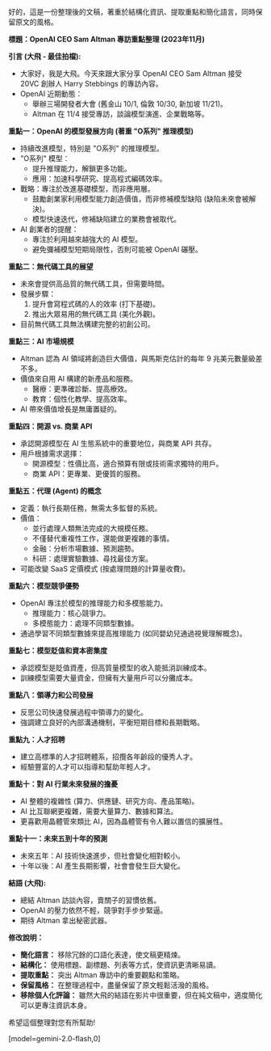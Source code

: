 好的，這是一份整理後的文稿，著重於結構化資訊、提取重點和簡化語言，同時保留原文的風格。

**標題：OpenAI CEO Sam Altman 專訪重點整理 (2023年11月)**

**引言 (大飛 - 最佳拍檔):**

*   大家好，我是大飛。今天來跟大家分享 OpenAI CEO Sam Altman 接受 20VC 創辦人 Harry Stebbings 的專訪內容。
*   OpenAI 近期動態：
    *   舉辦三場開發者大會 (舊金山 10/1, 倫敦 10/30, 新加坡 11/21)。
    *   Altman 在 11/4 接受專訪，談論模型演進、企業戰略等。

**重點一：OpenAI 的模型發展方向 (著重 "O系列" 推理模型)**

*   持續改進模型，特別是 "O系列" 的推理模型。
*   "O系列" 模型：
    *   提升推理能力，解鎖更多功能。
    *   應用：加速科學研究、提高程式編碼效率。
*   戰略：專注於改進基礎模型，而非應用層。
    *   鼓勵創業家利用模型能力創造價值，而非修補模型缺陷 (缺陷未來會被解決)。
    *   模型快速迭代，修補缺陷建立的業務會被取代。
*   AI 創業者的提醒：
    *   專注於利用越來越強大的 AI 模型。
    *   避免彌補模型短期局限性，否則可能被 OpenAI 碾壓。

**重點二：無代碼工具的展望**

*   未來會提供高品質的無代碼工具，但需要時間。
*   發展步驟：
    1.  提升會寫程式碼的人的效率 (打下基礎)。
    2.  推出大眾易用的無代碼工具 (美化外觀)。
*   目前無代碼工具無法構建完整的初創公司。

**重點三：AI 市場規模**

*   Altman 認為 AI 領域將創造巨大價值，與馬斯克估計的每年 9 兆美元數量級差不多。
*   價值來自用 AI 構建的新產品和服務。
    *   醫療：更準確診斷、提高療效。
    *   教育：個性化教學、提高效率。
*   AI 帶來價值增長是無庸置疑的。

**重點四：開源 vs. 商業 API**

*   承認開源模型在 AI 生態系統中的重要地位，與商業 API 共存。
*   用戶根據需求選擇：
    *   開源模型：性價比高，適合預算有限或技術需求獨特的用戶。
    *   商業 API：更專業、更優質的服務。

**重點五：代理 (Agent) 的概念**

*   定義：執行長期任務，無需太多監督的系統。
*   價值：
    *   並行處理人類無法完成的大規模任務。
    *   不僅替代重複性工作，還能做更複雜的事情。
    *   金融：分析市場數據、預測趨勢。
    *   科研：處理實驗數據、尋找最佳方案。
*   可能改變 SaaS 定價模式 (按處理問題的計算量收費)。

**重點六：模型競爭優勢**

*   OpenAI 專注於模型的推理能力和多模態能力。
    *   推理能力：核心競爭力。
    *   多模態能力：處理不同類型數據。
*   通過學習不同類型數據來提高推理能力 (如同嬰幼兒通過視覺理解概念)。

**重點七：模型貶值和資本密集度**

*   承認模型是貶值資產，但高質量模型的收入能抵消訓練成本。
*   訓練模型需要大量資金，但擁有大量用戶可以分攤成本。

**重點八：領導力和公司發展**

*   反思公司快速發展過程中領導力的變化。
*   強調建立良好的內部溝通機制，平衡短期目標和長期戰略。

**重點九：人才招聘**

*   建立高標準的人才招聘體系，招攬各年齡段的優秀人才。
*   經驗豐富的人才可以指導和幫助年輕人才。

**重點十：對 AI 行業未來發展的擔憂**

*   AI 整體的複雜性 (算力、供應鏈、研究方向、產品策略)。
*   AI 比互聯網更複雜，需要大量算力、數據和算法。
*   更喜歡用晶體管來類比 AI，因為晶體管有令人難以置信的擴展性。

**重點十一：未來五到十年的預測**

*   未來五年：AI 技術快速進步，但社會變化相對較小。
*   十年以後：AI 產生長期影響，社會會發生巨大變化。

**結語 (大飛):**

*   總結 Altman 訪談內容，賣關子的習慣依舊。
*   OpenAI 的壓力依然不輕，競爭對手步步緊逼。
*   期待 Altman 拿出秘密武器。

**修改說明：**

*   **簡化語言：** 移除冗餘的口語化表達，使文稿更精煉。
*   **結構化：** 使用標題、副標題、列表等方式，使資訊更清晰易讀。
*   **提取重點：** 突出 Altman 專訪中的重要觀點和策略。
*   **保留風格：** 在整理過程中，盡量保留了原文輕鬆活潑的風格。
*   **移除個人化評論：** 雖然大飛的結語在影片中很重要，但在純文稿中，適度簡化可以更專注資訊本身。

希望這個整理對您有所幫助!

[model=gemini-2.0-flash,0]
